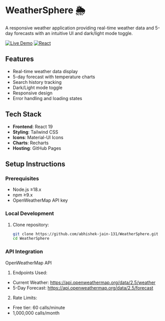 # WeatherSphere 🌦️

A responsive weather application providing real-time weather data and 5-day forecasts with an intuitive UI and dark/light mode toggle.

[![Live Demo](https://img.shields.io/badge/demo-live-brightgreen)](https://weather-sphere-dusky.vercel.app/)
[![React](https://img.shields.io/badge/react-19.1.0-blue)](https://react.dev/)

## Features
- Real-time weather data display
- 5-day forecast with temperature charts
- Search history tracking
- Dark/Light mode toggle
- Responsive design
- Error handling and loading states

## Tech Stack
- **Frontend**: React 19
- **Styling**: Tailwind CSS
- **Icons**: Material-UI Icons
- **Charts**: Recharts
- **Hosting**: GitHub Pages

## Setup Instructions

### Prerequisites
- Node.js ≥18.x
- npm ≥9.x
- OpenWeatherMap API key

### Local Development
1. Clone repository:
   ```bash
   git clone https://github.com/abhishek-jain-131/WeatherSphere.git
   cd WeatherSphere


### API Integration
OpenWeatherMap API
1. Endpoints Used:
- Current Weather: https://api.openweathermap.org/data/2.5/weather
- 5-Day Forecast: https://api.openweathermap.org/data/2.5/forecast

2. Rate Limits:
- Free tier: 60 calls/minute
- 1,000,000 calls/month
